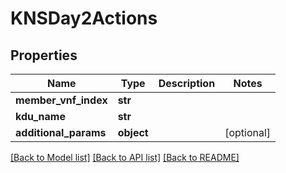 # KNSDay2Actions

## Properties
Name | Type | Description | Notes
------------ | ------------- | ------------- | -------------
**member_vnf_index** | **str** |  | 
**kdu_name** | **str** |  | 
**additional_params** | **object** |  | [optional] 

[[Back to Model list]](../README.md#documentation-for-models) [[Back to API list]](../README.md#documentation-for-api-endpoints) [[Back to README]](../README.md)

